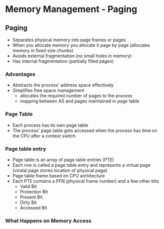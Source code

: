 # Memory Management - Paging

## Paging
- Separates physical memory into page frames or pages 
- When you allocate memory you allocate it page by page (allocates memory in fixed size chunks)
- Avoids external fragmentation (no small holes in memory)
- Has internal fragmentation (partially filled pages)

### Advantages
- Abstracts the process' address space effectively 
- Simplifies free space management
	- allocates the required number of pages to the process
	- mapping between AS and pages maintained in page table

### Page Table
- Each process has its own page table
- The process' page table gets accessed when the process has time on the CPU after a context switch

### Page table entry
- Page table is an array of page table entries (PTE)
- Each row is called a page table entry and represents a virtual page (virutal page stores location of physical page)
- Page table frame based on CPU architecture 
- Each PTE contains a PFN (physical frame number) and a few other bits
	- Valid Bit
	- Protection Bit
	- Present Bit
	- Dirty Bit
	- Accessed Bit

### What Happens on Memory Access